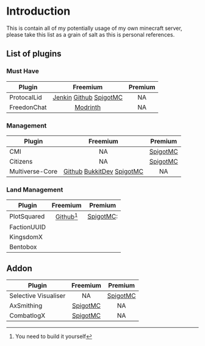 # Introduction
This is contain all of my potentially usage of my own minecraft server, please take this list as a grain of salt as this is personal references.

## List of plugins
### Must Have
|Plugin|Freemium|Premium|
|------|:------:|:-----:|
|ProtocalLid|[Jenkin][ProtocalLid_Free_Jenkin]  [Github][ProtocalLid_Free_Github]  [SpigotMC][ProtocalLid_Free_SpigotMC]|NA|
|FreedonChat|[Modrinth][FreedonChat_Free_Modrinth]|NA|

[ProtocalLid_Free_Jenkin]: https://ci.dmulloy2.net/job/ProtocolLib/
[ProtocalLid_Free_Github]: https://github.com/dmulloy2/ProtocolLib
[ProtocalLid_Free_SpigotMC]: https://www.spigotmc.org/resources/protocollib.1997/
[FreedonChat_Free_Modrinth]: https://modrinth.com/plugin/freedomchat

### Management
|Plugin|Freemium|Premium|
|------|:------:|:-----:|
|CMI|NA|[SpigotMC][CMI_Paid_SpigotMC]|
|Citizens|NA|[SpigotMC][Citizens_Paid_SpigotMC]|
|Multiverse-Core|[Github][Multiverse-Core_Free_Github] [BukkitDev][Multiverse-Core_Free_BukkitDev]  [SpigotMC][Multiverse-Core_Free_SpigotMC]|NA|

[CMI_Paid_SpigotMC]: https://www.spigotmc.org/resources/cmi-298-commands-insane-kits-portals-essentials-economy-mysql-sqlite-much-more.3742/
[Citizens_Paid_SpigotMC]: https://www.spigotmc.org/resources/citizens.13811/
[Multiverse-Core_Free_Github]: https://github.com/Multiverse/Multiverse-Core
[Multiverse-Core_Free_BukkitDev]: https://dev.bukkit.org/projects/multiverse-core
[Multiverse-Core_Free_SpigotMC]: https://www.spigotmc.org/resources/multiverse-core.390/

### Land Management
|Plugin|Freemium|Premium|
|------|:------:|:-----:|
|PlotSquared|[Github][PlotSquared_Free_Github][^1]|[SpigotMC][PlotSquared_Paid_SpigotMC]:
|FactionUUID|
|KingsdomX|
|Bentobox|

[^1]: You need to build it yourself

[PlotSquared_Free_Github]: https://github.com/IntellectualSites/PlotSquared/releases
[PlotSquared_Paid_SpigotMC]: https://www.spigotmc.org/resources/plotsquared-v7.77506/
[FactionUUID_Free_Jenkin]: https://www.spigotmc.org/resources/plotsquared-v7.77506/
[FactionUUID_Paid_SpigotMC]: https://www.spigotmc.org/resources/kingdomsx.77670/
[KingsdomX_Free_DiscordInvite]: https://discord.gg/cKsSwtt
[KingsdomX_Paid_SpigotMC]: https://www.spigotmc.org/resources/kingdomsx.77670/
[Bentobox_Free_Github]: https://github.com/BentoBoxWorld/BentoBox
[Bentobox_Free_SpigotMC]: https://www.spigotmc.org/resources/bentobox-bskyblock-acidisland-skygrid-caveblock-aoneblock-boxed.73261/
[TownyAdvanced_Free_Github]: https://github.com/TownyAdvanced/Towny/releases/

## Addon
|Plugin|Freemium|Premium|
|------|:------:|:-----:|
|Selective Visualiser|NA|[SpigotMC][SVIS_Paid_SpigotMC]|
|AxSmithing|[SpigotMC][AxSmithing_Free_SpigotMC]|NA|
|CombatlogX|[SpigotMC][CombatlogX_Free_SpigotMC]|NA|

[SVIS_Paid_SpigotMC]: https://www.spigotmc.org/resources/selection-visualizer.22631/
[AxSmithing_Free_SpigotMC]: https://www.spigotmc.org/resources/axsmithing-viaversion-addon.112793/
[CombatlogX_Free_SpigotMC]: https://www.spigotmc.org/resources/combatlogx.31689/
